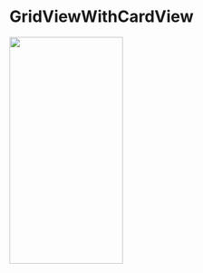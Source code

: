 # GridViewWithCardView

<img src="https://github.com/Avinash-dev-code/GridViewWithCardView/blob/master/gridview.gif" height="400" width="200">
